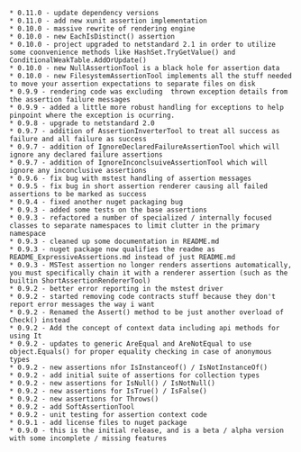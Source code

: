     * 0.11.0 - update dependency versions
    * 0.11.0 - add new xunit assertion implementation 
    * 0.10.0 - massive rewrite of rendering engine
    * 0.10.0 - new EachIsDistinct() assertion
    * 0.10.0 - project upgraded to netstandard 2.1 in order to utilize some coonvenience methods like HashSet.TryGetValue() and ConditionalWeakTable.AddOrUpdate()
    * 0.10.0 - new NullAssertionTool is a black hole for assertion data
    * 0.10.0 - new FilesystemAssertionTool implements all the stuff needed to move your assertion expectations to separate files on disk
    * 0.9.9 - rendering code was excluding  thrown exception details from the assertion failure messages
    * 0.9.9 - added a little more robust handling for exceptions to help pinpoint where the exception is ocurring.
    * 0.9.8 - upgrade to netstandard 2.0 
    * 0.9.7 - addition of AssertionInverterTool to treat all success as failure and all failure as success
    * 0.9.7 - addition of IgnoreDeclaredFailureAssertionTool which will ignore any declared failure assertions
    * 0.9.7 - addition of IgnoreInconclsuiveAssertionTool which will ignore any inconclusive assertions
    * 0.9.6 - fix bug with mstest handling of assertion messages
    * 0.9.5 - fix bug in short assertion renderer causing all failed assertions to be marked as success
    * 0.9.4 - fixed another nuget packaging bug
    * 0.9.3 - added some tests on the base assertions
    * 0.9.3 - refactored a number of specialized / internally focused classes to separate namespaces to limit clutter in the primary namespace
    * 0.9.3 - cleaned up some documentation in README.md
    * 0.9.3 - nuget package now qualifies the readme as README_ExpressiveAssertions.md instead of just README.md
    * 0.9.3 - MSTest assertion no longer renders assertions automatically, you must specifically chain it with a renderer assertion (such as the builtin ShortAssertionRendererTool)
    * 0.9.2 - better error reporting in the mstest driver
    * 0.9.2 - started removing code contracts stuff because they don't report error messages the way i want
    * 0.9.2 - Renamed the Assert() method to be just another overload of Check() instead
    * 0.9.2 - Add the concept of context data including api methods for using It
    * 0.9.2 - updates to generic AreEqual and AreNotEqual to use object.Equals() for proper equality checking in case of anonymous types
    * 0.9.2 - new assertions nfor IsInstanceof() / IsNotInstanceOf()
    * 0.9.2 - add initial suite of assertions for collection types
    * 0.9.2 - new assertions for IsNull() / IsNotNull()
    * 0.9.2 - new assertions for IsTrue() / IsFalse()
    * 0.9.2 - new assertions for Throws()
    * 0.9.2 - add SoftAssertionTool
    * 0.9.2 - unit testing for assertion context code
    * 0.9.1 - add license files to nuget package
    * 0.9.0 - this is the initial release, and is a beta / alpha version with some incomplete / missing features
